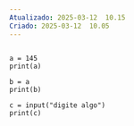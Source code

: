 ```yaml
---
Atualizado: 2025-03-12  10.15
Criado: 2025-03-12  10.05
---
```

```python


```

```run-python
a = 145
print(a)
```




```run-python
b = a
print(b)

c = input("digite algo")
print(c)
```

